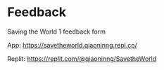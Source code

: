 # Feedback

Saving the World 1 feedback form

App: https://savetheworld.qiaoninng.repl.co/

Replit: https://replit.com/@qiaoninng/SavetheWorld
